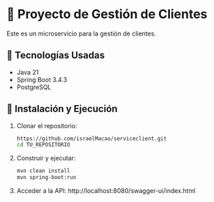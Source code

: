 # 🏦 Proyecto de Gestión de Clientes

Este es un microservicio para la gestión de clientes.

## 📌 Tecnologías Usadas
- Java 21
- Spring Boot 3.4.3
- PostgreSQL

## 🚀 Instalación y Ejecución

1. Clonar el repositorio:
   ```sh
   https://github.com/israelMacao/serviceclient.git
   cd TU_REPOSITORIO

2. Construir y ejecutar:
   ```sh  
   mvn clean install
   mvn spring-boot:run

4. Acceder a la API:
    http://localhost:8080/swagger-ui/index.html
